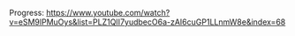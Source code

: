 Progress:  https://www.youtube.com/watch?v=eSM9lPMuOys&list=PLZ1QII7yudbecO6a-zAI6cuGP1LLnmW8e&index=68